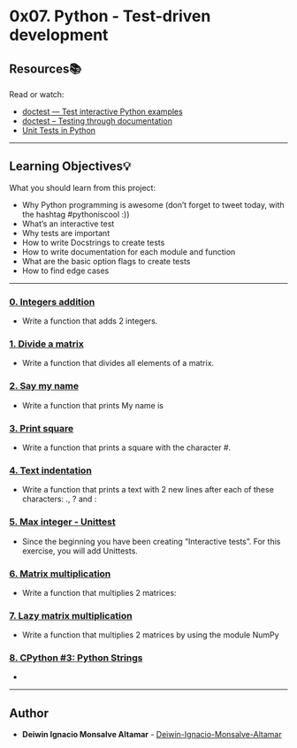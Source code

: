 # 0x07. Python - Test-driven development

## Resources:books:
Read or watch:
* [doctest — Test interactive Python examples](https://intranet.hbtn.io/rltoken/alaT1C9CeCbkRKh-yjMRww)
* [doctest – Testing through documentation](https://intranet.hbtn.io/rltoken/cpEYbv_Z55QrSVRiuG5tUw)
* [Unit Tests in Python](https://intranet.hbtn.io/rltoken/CELicn3K8hODQsWZak_h0g)

---
## Learning Objectives:bulb:
What you should learn from this project:

* Why Python programming is awesome (don’t forget to tweet today, with the hashtag #pythoniscool :))
* What’s an interactive test
* Why tests are important
* How to write Docstrings to create tests
* How to write documentation for each module and function
* What are the basic option flags to create tests
* How to find edge cases

---

### [0. Integers addition](./0-add_integer.py)
* Write a function that adds 2 integers.


### [1. Divide a matrix](./2-matrix_divided.py)
* Write a function that divides all elements of a matrix.


### [2. Say my name](./3-say_my_name.py)
* Write a function that prints My name is <first name> <last name>


### [3. Print square](./4-print_square.py)
* Write a function that prints a square with the character #.


### [4. Text indentation](./5-text_indentation.py)
* Write a function that prints a text with 2 new lines after each of these characters: ., ? and :


### [5. Max integer - Unittest](./tests/6-max_integer_test.py)
* Since the beginning you have been creating “Interactive tests”. For this exercise, you will add Unittests.


### [6. Matrix multiplication](./100-matrix_mul.py)
* Write a function that multiplies 2 matrices:


### [7. Lazy matrix multiplication](./101-lazy_matrix_mul.py)
* Write a function that multiplies 2 matrices by using the module NumPy


### [8. CPython #3: Python Strings](./102-python.c)
* 


---

## Author
* **Deiwin Ignacio Monsalve Altamar** - [Deiwin-Ignacio-Monsalve-Altamar](https://github.com/Deiwin-Ignacio-Monsalve-Altamar)